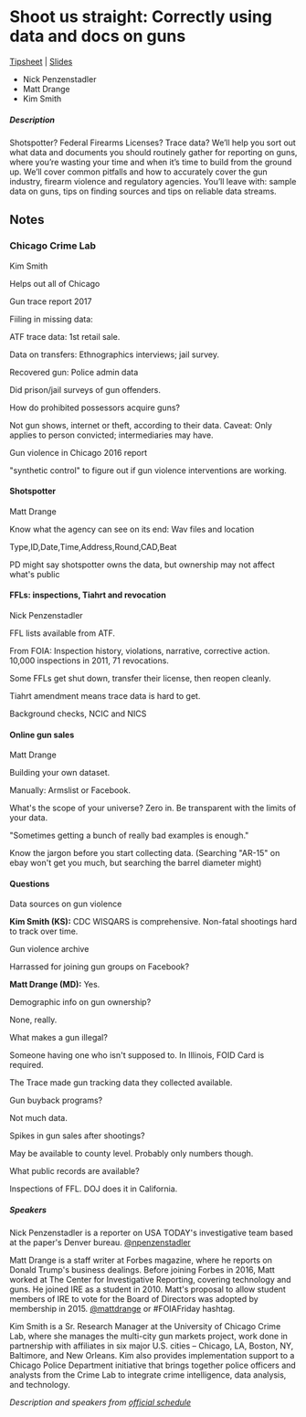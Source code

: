 # Shoot us straight: Correctly using data and docs on guns

[Tipsheet](http://bit.ly/NICAR18-guns) | [Slides](http://bit.ly/NICAR18-gunSlides)

* Nick Penzenstadler
* Matt Drange
* Kim Smith

##### Description

Shotspotter? Federal Firearms Licenses? Trace data? We’ll help you sort out what data and documents you should routinely gather for reporting on guns, where you’re wasting your time and when it’s time to build from the ground up. We’ll cover common pitfalls and how to accurately cover the gun industry, firearm violence and regulatory agencies. You’ll leave with: sample data on guns, tips on finding sources and tips on reliable data streams.

## Notes

### Chicago Crime Lab

Kim Smith

Helps out all of Chicago

Gun trace report 2017

Fiiling in missing data:

ATF trace data: 1st retail sale.

Data on transfers: Ethnographics interviews; jail survey.

Recovered gun: Police admin data

Did prison/jail surveys of gun offenders.

How do prohibited possessors acquire guns?

Not gun shows, internet or theft, according to their data. Caveat: Only applies to person convicted; intermediaries may have.

Gun violence in Chicago 2016 report

"synthetic control" to figure out if gun violence interventions are working.

#### Shotspotter

Matt Drange

Know what the agency can see on its end: Wav files and location

Type,ID,Date,Time,Address,Round,CAD,Beat

PD might say shotspotter owns the data, but ownership may not affect what's public

#### FFLs: inspections, Tiahrt and revocation

Nick Penzenstadler

FFL lists available from ATF.

From FOIA: Inspection history, violations, narrative, corrective action. 10,000 inspections in 2011, 71 revocations.

Some FFLs get shut down, transfer their license, then reopen cleanly.

Tiahrt amendment means trace data is hard to get.

Background checks, NCIC and NICS

#### Online gun sales

Matt Drange

Building your own dataset.

Manually: Armslist or Facebook.

What's the scope of your universe? Zero in. Be transparent with the limits of your data.

"Sometimes getting a bunch of really bad examples is enough."

Know the jargon before you start collecting data. (Searching "AR-15" on ebay won't get you much, but searching the barrel diameter might)

#### Questions

Data sources on gun violence

**Kim Smith (KS):** CDC WISQARS is comprehensive. Non-fatal shootings hard to track over time.

Gun violence archive

Harrassed for joining gun groups on Facebook?

**Matt Drange (MD):** Yes.

Demographic info on gun ownership?

None, really.

What makes a gun illegal?

Someone having one who isn't supposed to. In Illinois, FOID Card is required.

The Trace made gun tracking data they collected available.

Gun buyback programs?

Not much data.

Spikes in gun sales after shootings?

May be available to county level. Probably only numbers though.

What public records are available?

Inspections of FFL. DOJ does it in California.


##### Speakers

Nick Penzenstadler is a reporter on USA TODAY's investigative team based at the paper's Denver bureau. [@npenzenstadler](https://twitter.com/npenzenstadler)

Matt Drange is a staff writer at Forbes magazine, where he reports on Donald Trump's business dealings. Before joining Forbes in 2016, Matt worked at The Center for Investigative Reporting, covering technology and guns. He joined IRE as a student in 2010. Matt's proposal to allow student members of IRE to vote for the Board of Directors was adopted by membership in 2015. [@mattdrange](https://twitter.com/mattdrange) or #FOIAFriday hashtag.

Kim Smith is a Sr. Research Manager at the University of Chicago Crime Lab, where she manages the multi-city gun markets project, work done in partnership with affiliates in six major U.S. cities – Chicago, LA, Boston, NY, Baltimore, and New Orleans. Kim also provides implementation support to a Chicago Police Department initiative that brings together police officers and analysts from the Crime Lab to integrate crime intelligence, data analysis, and technology. 


_Description and speakers from [official schedule](https://www.ire.org/events-and-training/event/3189/3583/)_